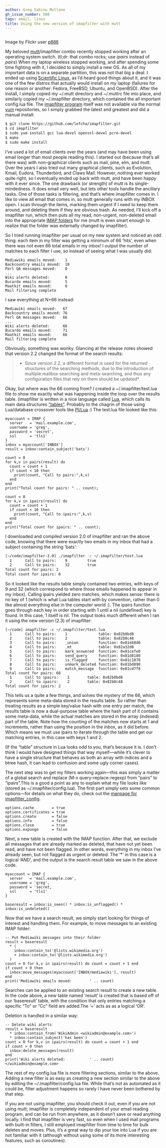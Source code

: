 ```yaml
---
author: Greg Sabino Mullane
gh_issue_number: 508
tags: email, linux
title: Using the new version of imapfilter with mutt
---
```




<a href="/blog/2011/10/17/imapfilter-lua-email-mutt-filtering/image-0-big.jpeg" onblur="try {parent.deselectBloggerImageGracefully();} catch(e) {}"><img alt="" border="0" id="BLOGGER_PHOTO_ID_5664298724633134418" src="/blog/2011/10/17/imapfilter-lua-email-mutt-filtering/image-0.jpeg"/></a>

Image by Flickr user [p886](https://www.flickr.com/photos/p886/)

My beloved [mutt](http://www.mutt.org/)/imapfilter combo recently stopped working after an operating system switch. (tl;dr: that combo rocks; use *ipairs* instead of *pairs*) When my laptop wireless stopped working, and after spending some time fighting with it, I decided to simply install a new OS. As all of my important data is on a separate partition, this was not that big a deal. I ended up using [Scientific Linux](https://www.scientificlinux.org/), as I’d heard good things about it, and it was one of the few distros that actually would install on my laptop (failures for one reason or another: Fedora, FreeBSD, Ubuntu, and OpenBSD). After the install, I simply copied my ~/.mutt directory and ~/.muttrc file into place, and similarly copied my ~/.imapfilter directory, which contained the all important config.lua file. The [imapfilter program](https://github.com/lefcha/imapfilter) itself was not available via the normal [yum](https://fedoraproject.org/wiki/Yum) repositories, so I simply grabbed the latest and greatest and did a manual install:

```bash
$ git clone https://github.com/lefcha/imapfilter.git
$ cd imapfilter
$ sudo yum install gcc lua-devel openssl-devel pcre-devel
$ make
$ sudo make install
```

I’ve used a lot of email clients over the years (and may have been using email longer than most people reading this). I started out (because that’s all there was) with non-graphical clients such as mail, pine, elm, and mutt. Over the years I also tried out many graphical clients, such as Evolution, Kmail, Eudora, Thunderbird, and Claws Mail. However, nothing ever worked quite right, so I eventually ended up back with mutt, and have been happy with it ever since. The one drawback (or strength) of mutt is its single-mindedness. It does email very well, but lets other tools handle the ancillary tasks. One of those tasks is filtering, and that’s where imapfilter comes in. I like to view all email that comes in, so mutt generally runs with my INBOX open. I scan through the items, marking them urgent if I need to keep them around, and deleting them if they are obvious trash. As needed, I’ll kick off a imapfilter run, which then puts all my read, non-urgent, non-deleted email into the appropriate [IMAP folders](https://en.wikipedia.org/wiki/Internet_Message_Access_Protocol) for me (mutt is even smart enough to realize that the folder was externally changed by imapfilter).

So I tried running imapfilter per usual on my new system and noticed an odd thing: each item in my filter was getting a minimum of 66 ‘hits’, even when there was not even 66 total emails in my inbox! I output the number of matches to each filter I use, so instead of seeing what I was usually did:

```nohighlight
Mediawiki emails moved:    1
Backcountry emails moved:  10
Perl QA messages moved:    0
...
Wiki alerts deleted:       0
Bucardo emails moved:      5
Maatkit emails moved:      0
Mail filtering complete
```

I saw everything at N+66 instead:

```nohighlight
Mediawiki emails moved:   67
Backcountry emails moved: 76
Perl QA messages moved:   66
...
Wiki alerts deleted:      66
Bucardo emails moved:     71
Maatkit emails moved:     66
Mail filtering complete
```

Obviously, something was wonky. Glancing at the release notes showed that version 2.2 changed the format of the search results:

> * Since version 2.2, a different format is used for the returned structures of the searching methods, due to the introduction of multiple mailbox searching and meta-searching, and thus any configuration files that rely on them should be updated*

Okay, but where was the 66 coming from? I created a ~/.imapfilter/test.lua file to show me exactly what was happening inside the loop over the results table. (imapfilter is written in a nice language called [Lua](https://www.lua.org/), which calls its main data structures [“tables”](https://www.lua.org/pil/2.5.html). Probably to the chagrin of those using Lua/database crossover tools like [Pl/Lua](https://github.com/pllua) :) The test.lua file looked like this:

```nohighlight
myaccount = IMAP {
  server   = 'mail.example.com',
  username = 'greg',
  password = 'secret',
  ssl      = 'tls1'
}
inbox = myaccount['INBOX']
result = inbox:contain_subject('bats')

count = 0
for k,v in pairs(result) do 
  count = count + 1 
  if count < 10 then
    print(count, "Call to pairs:",k,v)
  end
end
print("Total count for pairs: " .. count);

count = 0
for k,v in ipairs(result) do 
  count = count + 1 
  if count < 10 then
    print(count, "Call to ipairs:",k,v)
  end
end
print("Total count for ipairs: " .. count);
```

I downloaded and compiled version 2.0 of imapfilter and ran the above code, knowing that there were exactly two emails in my inbox that had a subject containing the string ‘bats’:

```bash
[~/code/imapfilter-2.0] ./imapfilter -c ~/.imapfilter/test.lua
  1      Call to pairs:    9         true
  2      Call to pairs:    32        true
Total count for pairs: 2
Total count for ipairs: 0
```

So it looked like the results table simply contained two entries, with keys of 9 and 32 (which correspond to where those emails happened to appear in my inbox). Calling ipairs yielded zero matches, which makes sense: there is no key of 1 (which is what Lua tables start with by convention, rather than 0 like almost everything else in the computer world :). The ipairs function goes through each key in order starting with 1 until a nil (undefined) key is found. In this case, 1 itself is nil. The output looks much different when I ran it using the new version (2.3) of imapfilter:

```nohighlight
[~/code] imapfilter -c ~/.imapfilter/test.lua
  1      Call to pairs:    1              table: 0x82b0bd8
  2      Call to pairs:    2              table: 0x82b0c48
  3      Call to pairs:    _union         function: 0x81d48d0
  4      Call to pairs:    _mt            table: 0x82a32d0
  5      Call to pairs:    mark_answered  function: 0x81cefe0
  6      Call to pairs:    send_query     function: 0x81d8180
  7      Call to pairs:    is_flagged     function: 0x81c1878
  8      Call to pairs:    unmark_deleted function: 0x81bd890
  9      Call to pairs:    match_message  function: 0x81cd7f8
Total count for pairs: 68
  1      Call to ipairs:    1        table: 0x82b0bd8
  2      Call to ipairs:    2        table: 0x82b0c48
Total count for ipairs: 2
```

This tells us a quite a few things, and solves the mystery of the 66, which represents some meta-data stored in the results table. So rather than treating results as a simple key/value hash with one entry per match, the results table is now a dual-purpose table where the hash part of it contains some meta-data, while the actual matches are stored in the array (indexed) part of the table. Note how the counting of the matches now starts at 1 and increments, rather than using the position in the inbox, as it did before. Which means we must use ipairs to iterate through the table and get our matching entries, in this case with keys 1 and 2.

(If the “table” structure in Lua looks odd to you, that’s because it is. I don’t think I would have designed things that way myself—​while it’s clever to have a single structure that behaves as both an array with indices and a btree hash, it can lead to confusion and some ugly corner cases).

The next step was to get my filters working again—​this was simply a matter of a global search and replace (M-x query-replace-regexp) from “pairs” to “ipairs”.This is a good a point as any to explain what my file looks like (stored as ~/.imapfilter/config.lua). The first part simply sets some common options—​for details on what they do, check out the [manpage for imapfilter_config](http://manpages.ubuntu.com/manpages/bionic/en/man5/imapfilter_config.5.html).

```nohighlight
options.cache        = true
options.certificates = true
options.create       = false
options.info         = false
options.close        = true
options.expunge      = false
```

Next, a new table is created with the IMAP function. After that, we exclude all messages that are already marked as deleted, that have not yet been read, and have not been flagged. In other words, everything in my inbox I’ve already seen, but not flagged as urgent or deleted. The ‘*’ in this case is a logical ‘AND’, and the output is the search result table we saw in the above code.

```nohighlight
myaccount = IMAP {
  server   = 'mail.example.com',
  username = 'greg',
  password = 'secret,
  ssl      = 'tls1'
}

baseresult = inbox:is_seen() * inbox:is_unflagged() * inbox:is_undeleted()
```

Now that we have a search result, we simply start looking for things of interest and handling them. For example, to move messages to an existing IMAP folder:

```nohighlight
-- Put Mediawiki messages into their folder
result = baseresult
  * (
    inbox:contain_to('@lists.wikimedia.org')
    + inbox:contain_to('@lists.wikimedia.org')
  )
count = 0 for k,v in ipairs(result) do count = count + 1 end
if count > 0 then
  inbox:move_messages(myaccount['INBOX/mediawiki'], result)
end
print('Mediawiki emails moved:        ' .. count)
```

Searches can be applied to an existing search result to create a new table. In the code above, a new table named ‘result’ is created that is based off of our ‘baseresult’ table, with the condition that only entries matching a specific “To” or “Cc” field are added.The ‘+’ acts as as a logical ‘OR’.

Deletion is handled in a similar way:

```nohighlight
-- Delete wiki alerts
result = baseresult
  * inbox:contain_from('WikiAdmin <wikiadmin@example.com>')
  * inbox:contain_subject('has been')
count = 0 for k,v in ipairs(result) do count = count + 1 end
if count > 0 then
  inbox:delete_messages(result)
end
print('Wiki alerts deleted:           ' .. count)
</wikiadmin@example.com>
```

The rest of my config.lua file is more filtering sections, similar to the above. Adding a new filter is as easy as creating a new section similar to the above by editing the ~/.imapfilter/config.lua file. While that’s not as automated as it could be, filter adjustment happens so rarely I have never been bothered by that step.

If you are not using imapfilter, you should check it out, even if you are not using mutt; imapfilter is completely independent of your email reading program, and can be run from anywhere, as it doesn’t save or read anything locally. I find that imapfilter is very fast, so even when I used mail programs with built-in filters, I still employed imapfilter from time to time for bulk deletes and moves. Plus, it’s a great way to dip your toe into Lua if you are not familiar with it (although without using some of its more interesting features, such as coroutines).


